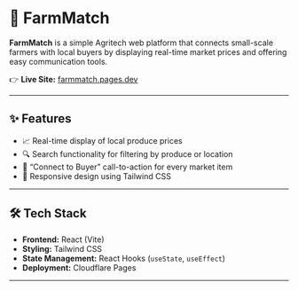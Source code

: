 # 🌾 FarmMatch

**FarmMatch** is a simple Agritech web platform that connects small-scale farmers with local buyers by displaying real-time market prices and offering easy communication tools.

👉 **Live Site:** [farmmatch.pages.dev](https://farmmatch.pages.dev/)

---

## ✨ Features

- 📈 Real-time display of local produce prices
- 🔍 Search functionality for filtering by produce or location
- 🤝 “Connect to Buyer” call-to-action for every market item
- 📱 Responsive design using Tailwind CSS

---

## 🛠️ Tech Stack

- **Frontend:** React (Vite)
- **Styling:** Tailwind CSS
- **State Management:** React Hooks (`useState`, `useEffect`)
- **Deployment:** Cloudflare Pages

---


